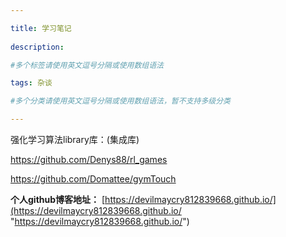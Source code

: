 ```yaml
---

title: 学习笔记
 
description: 

#多个标签请使用英文逗号分隔或使用数组语法

tags: 杂谈

#多个分类请使用英文逗号分隔或使用数组语法，暂不支持多级分类

---
```




强化学习算法library库：(集成库)

https://github.com/Denys88/rl_games



https://github.com/Domattee/gymTouch







**个人github博客地址：**
[https://devilmaycry812839668.github.io/](https://devilmaycry812839668.github.io/ "https://devilmaycry812839668.github.io/")